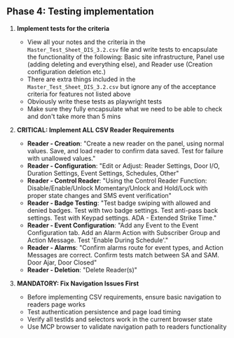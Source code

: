 ## Phase 4: Testing implementation

1. **Implement tests for the criteria**
    - View all your notes and the criteria in the `Master_Test_Sheet_DIS_3.2.csv` file and write tests to encapsulate the functionality of the following: Basic site infrastructure, Panel use (adding deleting and everything else), and Reader use (Creation configuration deletion etc.)
    - There are extra  things included in the `Master_Test_Sheet_DIS_3.2.csv` but ignore any of the acceptance criteria for features not listed above
    - Obviously write these tests as playwright tests
    - Make sure they fully encapsulate what we need to be able to check and don't take more than 5 mins

2. **CRITICAL: Implement ALL CSV Reader Requirements**
    - **Reader - Creation**: "Create a new reader on the panel, using normal values. Save, and load reader to confirm data saved. Test for failure with unallowed values."
    - **Reader - Configuration**: "Edit or Adjust: Reader Settings, Door I/O, Duration Settings, Event Settings, Schedules, Other"
    - **Reader - Control Reader**: "Using the Control Reader Function: Disable/Enable/Unlock Momentary/Unlock and Hold/Lock with proper state changes and SMS event verification"
    - **Reader - Badge Testing**: "Test badge swiping with allowed and denied badges. Test with two badge settings. Test anti-pass back settings. Test with Keypad settings. ADA - Extended Strike Time."
    - **Reader - Event Configuration**: "Add any Event to the Event Configuration tab. Add an Alarm Action with Subscriber Group and Action Message. Test 'Enable During Schedule'."
    - **Reader - Alarms**: "Confirm alarms route for event types, and Action Messages are correct. Confirm tests match between SA and SAM. Door Ajar, Door Closed"
    - **Reader - Deletion**: "Delete Reader(s)"

3. **MANDATORY: Fix Navigation Issues First**
    - Before implementing CSV requirements, ensure basic navigation to readers page works
    - Test authentication persistence and page load timing
    - Verify all testIds and selectors work in the current browser state
    - Use MCP browser to validate navigation path to readers functionality